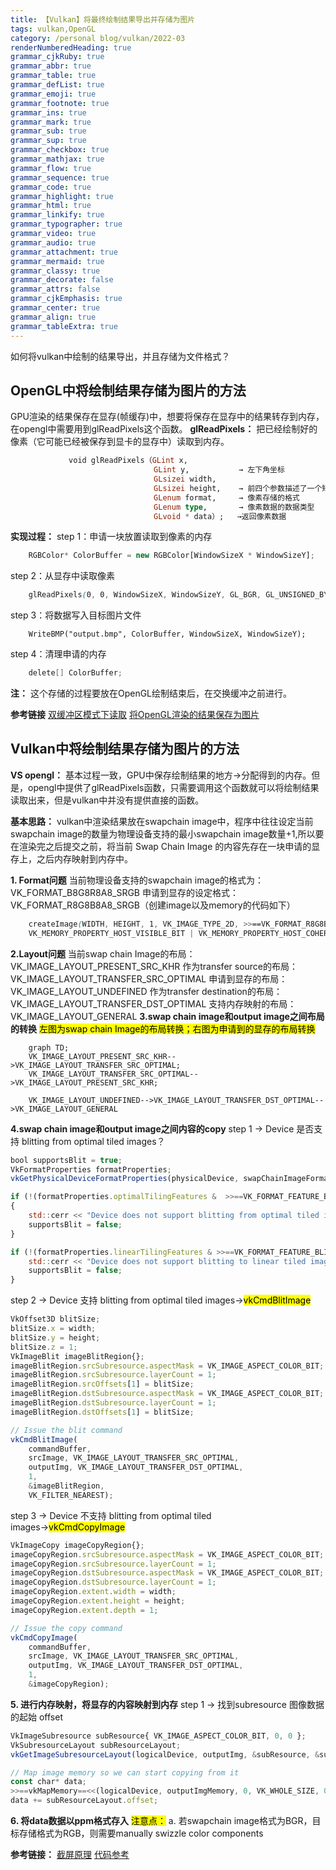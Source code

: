 ```yaml
---
title: 【Vulkan】将最终绘制结果导出并存储为图片
tags: vulkan,OpenGL
category: /personal blog/vulkan/2022-03
renderNumberedHeading: true
grammar_cjkRuby: true
grammar_abbr: true
grammar_table: true
grammar_defList: true
grammar_emoji: true
grammar_footnote: true
grammar_ins: true
grammar_mark: true
grammar_sub: true
grammar_sup: true
grammar_checkbox: true
grammar_mathjax: true
grammar_flow: true
grammar_sequence: true
grammar_code: true
grammar_highlight: true
grammar_html: true
grammar_linkify: true
grammar_typographer: true
grammar_video: true
grammar_audio: true
grammar_attachment: true
grammar_mermaid: true
grammar_classy: true
grammar_decorate: false
grammar_attrs: false
grammar_cjkEmphasis: true
grammar_center: true
grammar_align: true
grammar_tableExtra: true
---
```



如何将vulkan中绘制的结果导出，并且存储为文件格式？

## OpenGL中将绘制结果存储为图片的方法
GPU渲染的结果保存在显存(帧缓存)中，想要将保存在显存中的结果转存到内存，在opengl中需要用到glReadPixels这个函数。
**glReadPixels：** 把已经绘制好的像素（它可能已经被保存到显卡的显存中）读取到内存。

``` haskell
			 void glReadPixels（GLint x, 
								GLint y,       	   → 左下角坐标
								GLsizei width,
                      			GLsizei height,    → 前四个参数描述了一个矩形范围
                                GLenum format,     → 像素存储的格式
                                GLenum type,   	   → 像素数据的数据类型
                                GLvoid * data）;   →返回像素数据
```

**实现过程：** 
step 1：申请一块放置读取到像素的内存
``` javascript
	RGBColor* ColorBuffer = new RGBColor[WindowSizeX * WindowSizeY];
```
step 2：从显存中读取像素
``` scss
	glReadPixels(0, 0, WindowSizeX, WindowSizeY, GL_BGR, GL_UNSIGNED_BYTE, ColorBuffer);
```
step 3：将数据写入目标图片文件

``` reasonml
	WriteBMP("output.bmp", ColorBuffer, WindowSizeX, WindowSizeY);
```

step 4：清理申请的内存

``` gradle
	delete[] ColorBuffer;
```

**注：** 这个存储的过程要放在OpenGL绘制结束后，在交换缓冲之前进行。

**参考链接** 
[双缓冲区模式下读取](https://blog.csdn.net/cd_yourheart/article/details/123528957)
[将OpenGL渲染的结果保存为图片](https://blog.csdn.net/u013412391/article/details/120565095)

## Vulkan中将绘制结果存储为图片的方法
**VS opengl：** 基本过程一致，GPU中保存绘制结果的地方→分配得到的内存。但是，opengl中提供了glReadPixels函数，只需要调用这个函数就可以将绘制结果读取出来，但是vulkan中并没有提供直接的函数。
 

**基本思路：** vulkan中渲染结果放在swapchain image中，程序中往往设定当前swapchain image的数量为物理设备支持的最小swapchain image数量+1,所以要在渲染完之后提交之前，将当前 Swap Chain Image 的内容先存在一块申请的显存上，之后内存映射到内存中。

**1. Format问题** 
    当前物理设备支持的swapchain image的格式为：VK_FORMAT_B8G8R8A8_SRGB
	申请到显存的设定格式：VK_FORMAT_R8G8B8A8_SRGB（创建image以及memory的代码如下）
``` scss
	createImage(WIDTH, HEIGHT, 1, VK_IMAGE_TYPE_2D, >>==VK_FORMAT_R8G8B8A8_SRGB==<<, VK_IMAGE_TILING_LINEAR, >>==VK_IMAGE_USAGE_TRANSFER_DST_BIT==<<,
	VK_MEMORY_PROPERTY_HOST_VISIBLE_BIT | VK_MEMORY_PROPERTY_HOST_COHERENT_BIT, outputImg, outputImgMemory);
```

**2.Layout问题** 
	当前swap chain Image的布局：VK_IMAGE_LAYOUT_PRESENT_SRC_KHR
	作为transfer source的布局：VK_IMAGE_LAYOUT_TRANSFER_SRC_OPTIMAL
	申请到显存的布局：VK_IMAGE_LAYOUT_UNDEFINED
	作为transfer destination的布局：VK_IMAGE_LAYOUT_TRANSFER_DST_OPTIMAL
	支持内存映射的布局：VK_IMAGE_LAYOUT_GENERAL
**3.swap chain image和output image之间布局的转换** 
<mark>左图为swap chain Image的布局转换；右图为申请到的显存的布局转换</mark>
```mermaid!
	graph TD;
    VK_IMAGE_LAYOUT_PRESENT_SRC_KHR-->VK_IMAGE_LAYOUT_TRANSFER_SRC_OPTIMAL;
    VK_IMAGE_LAYOUT_TRANSFER_SRC_OPTIMAL-->VK_IMAGE_LAYOUT_PRESENT_SRC_KHR;
	
	VK_IMAGE_LAYOUT_UNDEFINED-->VK_IMAGE_LAYOUT_TRANSFER_DST_OPTIMAL-->VK_IMAGE_LAYOUT_GENERAL
```
**4.swap chain image和output image之间内容的copy** 
	 step 1 → Device 是否支持 blitting from optimal tiled images？
``` javascript
bool supportsBlit = true;
VkFormatProperties formatProperties;
vkGetPhysicalDeviceFormatProperties(physicalDevice, swapChainImageFormat, &formatProperties);

if (!(formatProperties.optimalTilingFeatures &  >>==VK_FORMAT_FEATURE_BLIT_SRC_BIT==<<))
{
	std::cerr << "Device does not support blitting from optimal tiled images, using copy instead of blit!" << std::endl;
	supportsBlit = false;
}

if (!(formatProperties.linearTilingFeatures & >>==VK_FORMAT_FEATURE_BLIT_DST_BIT==<<)) {
	std::cerr << "Device does not support blitting to linear tiled images, using copy instead of blit!" << std::endl;
	supportsBlit = false;
}
```
step 2 → Device 支持 blitting from optimal tiled images→<mark>vkCmdBlitImage</mark>
 
``` javascript
VkOffset3D blitSize;
blitSize.x = width;
blitSize.y = height;
blitSize.z = 1;
VkImageBlit imageBlitRegion{};
imageBlitRegion.srcSubresource.aspectMask = VK_IMAGE_ASPECT_COLOR_BIT;
imageBlitRegion.srcSubresource.layerCount = 1;
imageBlitRegion.srcOffsets[1] = blitSize;
imageBlitRegion.dstSubresource.aspectMask = VK_IMAGE_ASPECT_COLOR_BIT;
imageBlitRegion.dstSubresource.layerCount = 1;
imageBlitRegion.dstOffsets[1] = blitSize;

// Issue the blit command
vkCmdBlitImage(
	commandBuffer,
	srcImage, VK_IMAGE_LAYOUT_TRANSFER_SRC_OPTIMAL,
	outputImg, VK_IMAGE_LAYOUT_TRANSFER_DST_OPTIMAL,
	1,
	&imageBlitRegion,
	VK_FILTER_NEAREST);
```
 step 3 → Device 不支持 blitting from optimal tiled images→<mark>vkCmdCopyImage</mark>

``` javascript
VkImageCopy imageCopyRegion{};
imageCopyRegion.srcSubresource.aspectMask = VK_IMAGE_ASPECT_COLOR_BIT;
imageCopyRegion.srcSubresource.layerCount = 1;
imageCopyRegion.dstSubresource.aspectMask = VK_IMAGE_ASPECT_COLOR_BIT;
imageCopyRegion.dstSubresource.layerCount = 1;
imageCopyRegion.extent.width = width;
imageCopyRegion.extent.height = height;
imageCopyRegion.extent.depth = 1;

// Issue the copy command
vkCmdCopyImage(
	commandBuffer,
	srcImage, VK_IMAGE_LAYOUT_TRANSFER_SRC_OPTIMAL,
	outputImg, VK_IMAGE_LAYOUT_TRANSFER_DST_OPTIMAL,
	1,
	&imageCopyRegion);
```

**5. 进行内存映射，将显存的内容映射到内存**
	step 1 → 找到subresource 图像数据的起始 offset
``` javascript
VkImageSubresource subResource{ VK_IMAGE_ASPECT_COLOR_BIT, 0, 0 };
VkSubresourceLayout subResourceLayout;
vkGetImageSubresourceLayout(logicalDevice, outputImg, &subResource, &subResourceLayout);

// Map image memory so we can start copying from it
const char* data;
>>==vkMapMemory==<<(logicalDevice, outputImgMemory, 0, VK_WHOLE_SIZE, 0, (void**)&data);
data += subResourceLayout.offset;
```
**6. 将data数据以ppm格式存入**
<mark>注意点：</mark>
  a. 若swapchain image格式为BGR，目标存储格式为RGB，则需要manually swizzle color components

**参考链接：**
[截屏原理](https://gavinkg.github.io/ILearnVulkanFromScratch-CN/mdroot/Vulkan%20%E8%BF%9B%E9%98%B6/%E6%88%AA%E5%8F%96%E5%B1%8F%E5%B9%95/%E5%8E%9F%E7%90%86.html)
[代码参考](https://github.com/SaschaWillems/VulkanCapsViewer/blob/master/vulkancapsviewer.cpp)
